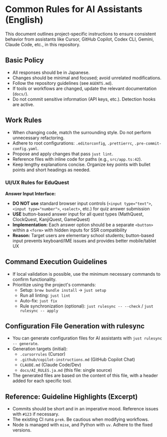 # Common Rules for AI Assistants (English)

This document outlines project-specific instructions to ensure consistent behavior from assistants like Cursor, GitHub Copilot, Codex CLI, Gemini, Claude Code, etc., in this repository.

## Basic Policy

- All responses should be in Japanese.
- Changes should be minimal and focused; avoid unrelated modifications.
- Follow the repository guidelines (see `AGENTS.md`).
- If tools or workflows are changed, update the relevant documentation (`docs/`).
- Do not commit sensitive information (API keys, etc.). Detection hooks are active.

## Work Rules

- When changing code, match the surrounding style. Do not perform unnecessary refactoring.
- Adhere to root configurations: `.editorconfig`, `.prettierrc`, `.pre-commit-config.yaml`.
- Propose and apply changes that pass `just lint`.
- Reference files with inline code for paths (e.g., `src/app.ts:42`).
- Keep lengthy explanations concise. Organize key points with bullet points and short headings as needed.

### UI/UX Rules for EduQuest

**Answer Input Interface:**

- **DO NOT use** standard browser input controls (`<input type="text">`, `<input type="number">`, `<select>`, etc.) for quiz answer submission
- **USE** button-based answer input for all quest types (MathQuest, ClockQuest, KanjiQuest, GameQuest)
- **Implementation:** Each answer option should be a separate `<button>` within a `<form>` with hidden inputs for SSR compatibility
- **Reason:** Target users are elementary school students; button-based input prevents keyboard/IME issues and provides better mobile/tablet UX

## Command Execution Guidelines

- If local validation is possible, use the minimum necessary commands to confirm functionality.
- Prioritize using the project's commands:
  - Setup: `brew bundle install` → `just setup`
  - Run all linting: `just lint`
  - Auto-fix: `just fix`
  - Rule synchronization (optional): `just rulesync -- --check` / `just rulesync -- apply`

## Configuration File Generation with rulesync

- You can generate configuration files for AI assistants with `just rulesync -- generate`.
- Generation targets (initial):
  - `.cursorrules` (Cursor)
  - `.github/copilot-instructions.md` (GitHub Copilot Chat)
  - `CLAUDE.md` (Claude Code/Dev)
  - `docs/AI_RULES.ja.md` (this file: single source)
- The generated files are based on the content of this file, with a header added for each specific tool.

## Reference: Guideline Highlights (Excerpt)

- Commits should be short and in an imperative mood. Reference issues with `#123` if necessary.
- The existing CI runs `prek`. Be cautious when modifying workflows.
- Node is managed with `mise`, and Python with `uv`. Adhere to the fixed versions.
